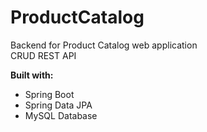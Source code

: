 # ProductCatalog
Backend for Product Catalog web application<br>
CRUD REST API
<p>
<b>Built with:</b>
<ul>
  <li>Spring Boot</li>
  <li>Spring Data JPA</li>
  <li>MySQL Database</li>
</ul>
</p>
